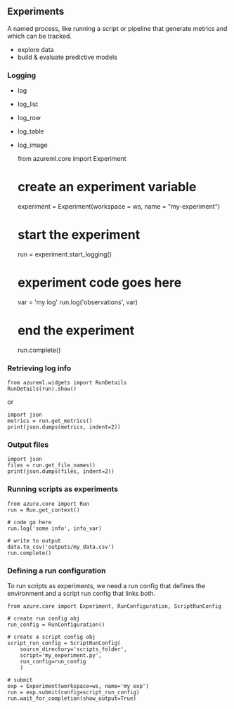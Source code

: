 ## Experiments

A named process, like running a  script or pipeline that generate metrics and which can be tracked.

- explore data
- build & evaluate predictive models

### Logging

- log
- log_list
- log_row
- log_table
- log_image

    from azureml.core import Experiment

    # create an experiment variable
    experiment = Experiment(workspace = ws, name = "my-experiment")

    # start the experiment
    run = experiment.start_logging()

    # experiment code goes here
    var = 'my log'
    run.log('observations', var)

    # end the experiment
    run.complete()


### Retrieving log info

    from azureml.widgets import RunDetails
    RunDetails(run).show()

or

    import json
    metrics = run.get_metrics()
    print(json.dumps(metrics, indent=2))

### Output files

    import json
    files = run.get_file_names()
    print(json.dumps(files, indent=2))


### Running scripts as experiments

    from azure.core import Run
    run = Run.get_context()

    # code go here
    run.log('some info', info_var)

    # write to output
    data.to_csv('outputs/my_data.csv')
    run.complete()


### Defining a run configuration

To run scripts as experiments, we need a run config that defines the environment and a script run config that links both.


    from azure.core import Experiment, RunConfiguration, ScriptRunConfig

    # create run config obj
    run_config = RunConfiguration()

    # create a script config obj
    script_run_config = ScriptRunConfig(
        source_directory='scripts_folder',
        script='my_experiment.py',
        run_config=run_config
        )

    # submit
    exp = Experiment(workspace=ws, name='my exp')
    run = exp.submit(config=script_run_config)
    run.wait_for_completion(show_output=True)
